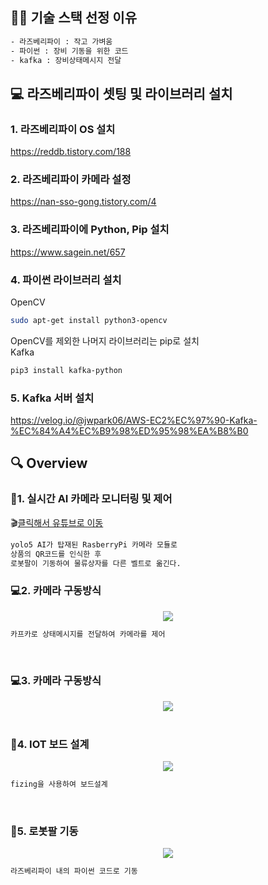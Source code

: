 ## 🤹🏻 기술 스택 선정 이유
```sh
- 라즈베리파이 : 작고 가벼움
- 파이썬 : 장비 기동을 위한 코드 
- kafka : 장비상태메시지 전달
``````

## 💻 라즈베리파이 셋팅 및 라이브러리 설치

### 1. 라즈베리파이 OS 설치
https://reddb.tistory.com/188

### 2. 라즈베리파이 카메라 설정
https://nan-sso-gong.tistory.com/4

### 3. 라즈베리파이에 Python, Pip 설치
https://www.sagein.net/657

### 4. 파이썬 라이브러리 설치

OpenCV
```sh
sudo apt-get install python3-opencv
```

OpenCV를 제외한 나머지 라이브러리는 pip로 설치 <br>
Kafka
```sh
pip3 install kafka-python
```

### 5. Kafka 서버 설치
https://velog.io/@jwpark06/AWS-EC2%EC%97%90-Kafka-%EC%84%A4%EC%B9%98%ED%95%98%EA%B8%B0

## 🔍 Overview

### 📸1. 실시간 AI 카메라 모니터링 및 제어

🎬[클릭해서 유튜브로 이동](https://www.youtube.com/watch?v=YpPmn7hPwsQ) 


```sh
yolo5 AI가 탑재된 RasberryPi 카메라 모듈로 
상품의 QR코드를 인식한 후 
로봇팔이 기동하여 물류상자를 다른 벨트로 옮긴다.
``````
### 💻2. 카메라 구동방식

<center>
    <img src="./img/camera.gif" />
</center>

```sh
카프카로 상태메시지를 전달하여 카메라를 제어
``````
<br>

### 💻3. 카메라 구동방식

<center>
    <img src="./img/camera.PNG" />
</center>

<br>

### 🔧4. IOT 보드 설계

<center>
    <img src="./img/iotboard.PNG" />
</center>

```sh
fizing을 사용하여 보드설계
``````
<br>



### 🔧5. 로봇팔 기동

<center>
    <img src="./img/robotarm.gif" />
</center>

```sh
라즈베리파이 내의 파이썬 코드로 기동
``````
<br>

